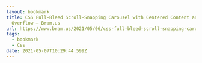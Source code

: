 ```yaml
---
layout: bookmark
title: CSS Full-Bleed Scroll-Snapping Carousel with Centered Content and Visible
  Overflow – Bram.us
url: https://www.bram.us/2021/05/06/css-full-bleed-scroll-snapping-carousel-with-visible-overflow/
tags:
  - bookmark
  - Css
date: 2021-05-07T10:29:44.599Z
---
```

 